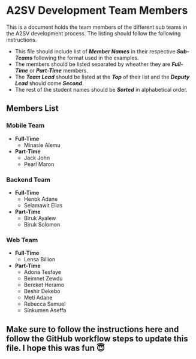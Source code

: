 # A2SV Development Team Members

This is a document holds the team members of the different sub teams in the A2SV development process. The listing should follow the following instructions.
* This file should include list of ***Member Names*** in their respective ***Sub-Teams*** following the format used in the examples.
* The members should be listed separated by wheather they are ***Full-Time*** or ***Part-Time*** members.
* The ***Team Lead*** should be listed at the ***Top*** of their list and the ***Deputy Lead*** should come ***Second***.
* The rest of the student names should be ***Sorted*** in alphabetical order.

## Members List
### Mobile Team
* **Full-Time**
  * Minasie Alemu
* **Part-Time**
  * Jack John
  * Pearl Maron

### Backend Team
* **Full-Time**
  * Henok Adane
  * Selamawit Elias
* **Part-Time**
  * Biruk Ayalew
  * Biruk Solomon

### Web Team
* **Full-Time** 
  * Lensa Billion 
* **Part-Time**
    * Adona Tesfaye
    * Beimnet Zewdu
    * Bereket Heramo
    * Beshir Dekebo
    * Meti Adane
    * Rebecca Samuel
    * Sinkumen Aseffa




## Make sure to follow the instructions here and follow the GitHub workflow steps to update this file. I hope this was fun 😇
